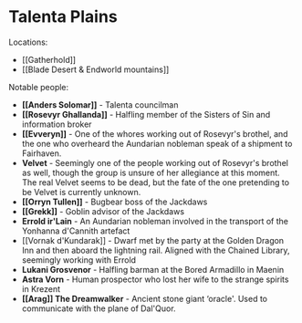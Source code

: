 # Talenta Plains

Locations:

-  [[Gatherhold]]
-  [[Blade Desert & Endworld mountains]]

Notable people:

- **[[Anders Solomar]]** - Talenta councilman
- **[[Rosevyr Ghallanda]]** - Halfling member of the Sisters of Sin and information broker
- **[[Evveryn]]** - One of the whores working out of Rosevyr's brothel, and the one who overheard the Aundarian nobleman speak of a shipment to Fairhaven.
- **Velvet** - Seemingly one of the people working out of Rosevyr's brothel as well, though the group is unsure of her allegiance at this moment. The real Velvet seems to be dead, but the fate of the one pretending to be Velvet is currently unknown.
- **[[Orryn Tullen]]** - Bugbear boss of the Jackdaws
- **[[Grekk]]** - Goblin advisor of the Jackdaws
- **Errold ir'Lain** - An Aundarian nobleman involved in the transport of the Yonhanna d'Cannith artefact
- [[Vornak d'Kundarak]] - Dwarf met by the party at the Golden Dragon Inn and then aboard the lightning rail. Aligned with the Chained Library, seemingly working with Errold
- **Lukani Grosvenor** - Halfling barman at the Bored Armadillo in Maenin
- **Astra Vorn** - Human prospector who lost her wife to the strange spirits in Krezent
- **[[Arag]] The Dreamwalker** - Ancient stone giant ‘oracle'. Used to communicate with the plane of Dal'Quor.